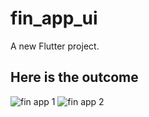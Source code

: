 # fin_app_ui

A new Flutter project.

## Here is the outcome


![fin app 1](https://user-images.githubusercontent.com/74512232/176642442-38dcb92c-a143-4aff-b98d-3f913b4db7a7.gif)
![fin app 2](https://user-images.githubusercontent.com/74512232/176642449-c46de525-37bc-4e32-9c5b-37baeee9aae3.gif)
